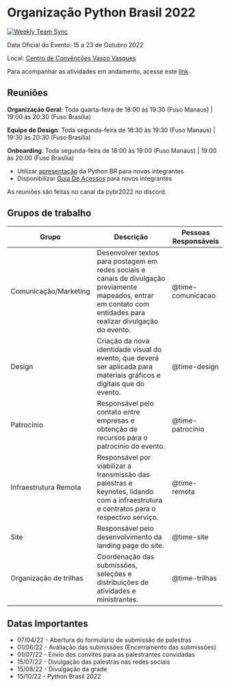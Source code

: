 # Organização Python Brasil 2022 

[![Weekly Team Sync](https://github.com/pythonbrasil/pybr2022-org/actions/workflows/ISSUE_CREATION_WORKFLOW.yml/badge.svg?branch=main)](https://github.com/pythonbrasil/pybr2022-org/actions/workflows/ISSUE_CREATION_WORKFLOW.yml)

Data Oficial do Evento: 15 a 23 de Outubro 2022

Local: [Centro de Convênções Vasco Vasques](https://www.google.com/maps/place/Centro+de+Conven%C3%A7%C3%B5es+do+Amazonas+-+Vasco+Vasques/@-3.0850963,-60.0276392,15z/data=!4m2!3m1!1s0x0:0x1c983a35228960c1?sa=X&ved=2ahUKEwiKppqJn-n1AhUbGLkGHTYODDIQ_BJ6BAgiEAU)

Para acompanhar as atividades em andamento, acesse este [link](https://github.com/orgs/pythonbrasil/projects/3). 

## Reuniões

**Organização Geral**: Toda quarta-feira de 18:00 às 19:30 (Fuso Manaus) | 19:00 às 20:30 (Fuso Brasília)

**Equipe de Design**: Toda segunda-feira de 18:30 às 19:30 (Fuso Manaus) | 19:30 às 20:30 (Fuso Brasília)

**Onboarding**: Toda segunda-feira de 18:00 às 19:00 (Fuso Manaus) | 19:00 às 20:00 (Fuso Brasília)
 - Utilizar [apresentação](https://drive.google.com/drive/folders/1dUAIcTa1p_rhW-2t4autlLPwImaB8Iit?usp=sharing) da Python BR para novos integrantes
 - Disponibilizar [Guia De Acessos](https://docs.google.com/document/d/1Byqh1HAAAhM0mjhMbBHr-mhXXABBx9tVqhGaz9Bp5cg/edit?usp=sharing) para novos integrantes

As reuniões são feitas no canal da pybr2022 no discord.

## Grupos de trabalho
| Grupo | Descrição | Pessoas Responsáveis |
|---|---|---|
| Comunicação/Marketing | Desenvolver textos para postagem em redes sociais e canais de divulgação previamente mapeados, entrar em contato com entidades para realizar divulgação do evento. | @time-comunicacao |
| Design | Criação da nova identidade visual do evento, que deverá ser aplicada para materiais gráficos e digitais que do evento.| @time-design | 
| Patrocínio | Responsável pelo contato entre empresas e obtenção de recursos para o patrocínio do evento.| @time-patrocinio |
| Infraestrutura Remota | Responsável por viabilizar a transmissão das palestras e keynotes, lidando com a infraestrutura e contratos para o respectivo serviço. | @time-remota |
| Site | Responsável pelo desenvolvimento da landing page do site. | @time-site |
| Organização de trilhas | Coordenação das submissões, seleções e distribuições de atividades e ministrantes. | @time-trilhas |

## Datas Importantes

- 07/04/22 - Abertura do formulario de submissão de palestras
- 01/06/22 - Avaliação das submissões (Encerramento das submissões)
- 01/07/22 - Envio dos convites para as palestrantes convidadas
- 15/07/22 - Divulgação das palestras nas redes sociais
- 15/08/22 - Divulgação da grade
- 15/10/22 - Python Brasil 2022
